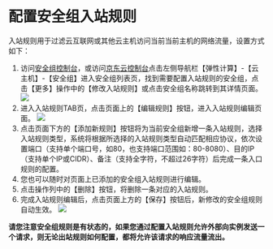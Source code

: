 # 配置安全组入站规则
入站规则用于过滤云互联网或其他云主机访问当前当前主机的网络流量，设置方式如下：

1. 访问[安全组控制台][1]，或访问[京东云控制台][2]点击左侧导航栏【弹性计算】-【云主机】-【安全组】进入安全组列表页，找到需要配置入站规则的安全组，点击【更多】操作中的【修改入站规则】或点击安全组名称跳转到其详情页面。
![](../../../../image/vm/Operation-Guide-SG-inbound1.png)
2. 进入入站规则TAB页，点击页面上的【编辑规则】按钮，进入入站规则编辑页面。
![](../../../../image/vm/Operation-Guide-SG-inbound2.png)
3. 点击页面下方的【添加新规则】按钮将为当前安全组新增一条入站规则，选择入站规则类型，系统将根据所选择的入站规则类型自动匹配相应协议，依次设置端口（支持单个端口号，如80，也支持端口范围如：80-8080）、目的IP（支持单个IP或CIDR）、备注（支持全字符，不超过26字符）后完成一条入口规则的配置。
4. 您也可以随时对页面上已添加的安全组入站规则进行编辑。
5. 点击操作列中的【删除】按钮，将删除一条对应的入站规则。
6. 完成入站规则编辑后，点击页面上方的【保存】按钮后，新修改的安全组规则自动生效。
![](../../../../image/vm/Operation-Guide-SG-inbound3.png)

**请您注意安全组规则是有状态的，如果您通过配置入站规则允许外部向实例发送一个请求，则无论出站规则如何配置，都将允许该请求的响应流量流出。**

  [1]: ./images/Operation-Guide-SG-inbound1.png "Operation-Guide-SG-inbound1.png"
  [2]: ./images/Operation-Guide-SG-inbound1.png "Operation-Guide-SG-inbound1.png"
  [3]: ./images/Operation-Guide-SG-inbound1.png "Operation-Guide-SG-inbound1.png"
  [4]: ./images/Operation-Guide-SG-inbound2.png "Operation-Guide-SG-inbound2.png"
  [5]: ./images/Operation-Guide-SG-inbound3.png "Operation-Guide-SG-inbound3.png"